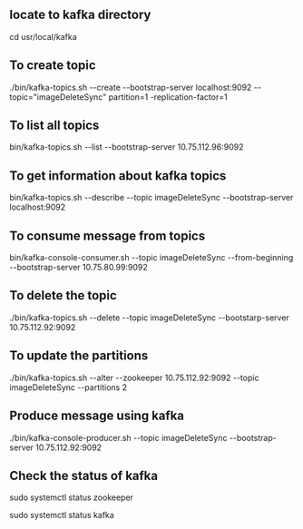 ## locate to kafka directory
cd usr/local/kafka

## To create topic 
./bin/kafka-topics.sh --create --bootstrap-server localhost:9092 --topic="imageDeleteSync" partition=1 -replication-factor=1

## To list all topics
bin/kafka-topics.sh --list --bootstrap-server 10.75.112.96:9092

## To get information about kafka topics
bin/kafka-topics.sh --describe --topic imageDeleteSync --bootstrap-server localhost:9092

## To consume message from topics
bin/kafka-console-consumer.sh --topic imageDeleteSync --from-beginning --bootstrap-server 10.75.80.99:9092

## To delete the topic
./bin/kafka-topics.sh --delete --topic imageDeleteSync --bootstarp-server 10.75.112.92:9092

## To update the partitions
./bin/kafka-topics.sh --alter --zookeeper 10.75.112.92:9092 --topic imageDeleteSync --partitions 2

## Produce message using kafka
./bin/kafka-console-producer.sh --topic imageDeleteSync --bootstrap-server 10.75.112.92:9092

## Check the status of kafka
sudo systemctl status zookeeper

sudo systemctl status kafka

